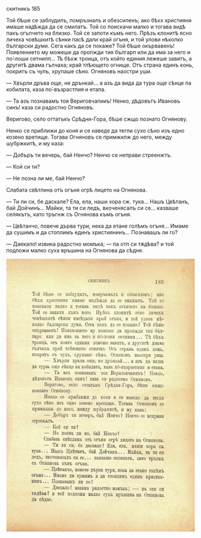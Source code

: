 ﻿

скитникъ	185

Той бѣше се заблудилъ, помръзналъ и обезсиленъ; ако бѣхх християни имаше надѣжда да се смилатъ. Той со поискачи малко и тогава видѣ пакъ огъпчето на близко. Той се запоти къмъ него. Прѣзъ клонитѣ ясно личеха човѣшкитѣ сѣнки пасѣ дали край огъня, и той улови нѣколко български думи. Сега какъ да се покаже? Той бѣше окървавенъ! Появлението му можеше да пропжди тия българп или да има за него и по́-лоши сетнипп... Тѣ бѣхж троица, отъ който единия лежеше завитъ, а другитѣ двама гълчаха; край тлѣющето огнище. Отъ страна единъ конь, покритъ съ чулъ, хрупаше сѣно. Огняновъ наостри уши.

— Хвърли дръва още, не дрънкай... а азъ да вида да тура още сѣнце па кобилата, каза по́-възрастпия и етапа.

— Та азъ познавамъ тоя Вериговчапииъ! Ненко, дѣдовътъ Ивановъ синъ! каза си радостно Огняновъ.

Веригово, село оттатъкъ Срѣдни-Гора, бѣше сжщо познато Огнянову.

Ненко се приближи до коня и се наведе да тегли сухо сѣно изъ едно козено вретище. Тогава Огняновъ се примжкпж до него, между шубржкитѣ, и му каза:

— Добъръ ти вечерь, бай Ненчо? Ненчо се неправи стреенжтъ.

— Кой си ти?

— Не позна ли ме, бай Ненчо?

Слабата свѣтлина отъ огъня огрѣ лицето на Огнянова.

— Ти ли си, бе даскале? Ела, ела, наши хора сж. тука... Нашъ Цвѣтанъ, бай Дойчинъ... Майки, та ти си ледъ, вкоченясалъ си се... казваше селякътъ, като тръгнж съ Огнянова къмъ огъня.

— Цвѣтанчо, повече дърва тури, нека да етане голѣмъ огъня... Имаме да сушимъ и да стоплимъ единъ християнинъ... Познавашъ ли го?

— Даекало! извика радостно момъка; — па отп си тѫдѣва? и той подложи малко суха връшина на Огнянова да сѣдне.

![original](../images/210.jpg)

